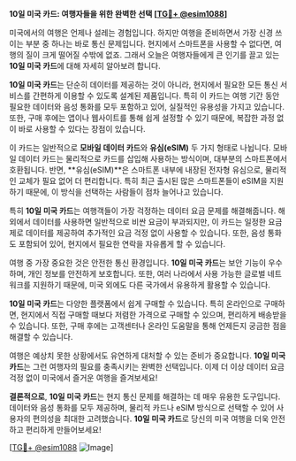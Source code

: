 **10일 미국 카드: 여행자들을 위한 완벽한 선택 [[TG💪+ @esim1088](https://t.me/s/esim1088)]**

미국에서의 여행은 언제나 설레는 경험입니다. 하지만 여행을 준비하면서 가장 신경 쓰이는 부분 중 하나는 바로 통신 문제입니다. 현지에서 스마트폰을 사용할 수 없다면, 여행의 질이 크게 떨어질 수밖에 없죠. 그래서 오늘은 여행자들에게 큰 인기를 끌고 있는 **10일 미국 카드**에 대해 자세히 알아보려 합니다.

**10일 미국 카드**는 단순히 데이터를 제공하는 것이 아니라, 현지에서 필요한 모든 통신 서비스를 간편하게 이용할 수 있도록 설계된 제품입니다. 특히 이 카드는 여행 기간 동안 필요한 데이터와 음성 통화를 모두 포함하고 있어, 실질적인 유용성을 가지고 있습니다. 또한, 구매 후에는 앱이나 웹사이트를 통해 쉽게 설정할 수 있기 때문에, 복잡한 과정 없이 바로 사용할 수 있다는 장점이 있습니다.

이 카드는 일반적으로 **모바일 데이터 카드**와 **유심(eSIM)** 두 가지 형태로 나뉩니다. 모바일 데이터 카드는 물리적으로 카드를 삽입해 사용하는 방식이며, 대부분의 스마트폰에서 호환됩니다. 반면, **유심(eSIM)**은 스마트폰 내부에 내장된 전자형 유심으로, 물리적인 교체가 필요 없어 더 편리합니다. 특히 최근 출시된 많은 스마트폰들이 eSIM을 지원하기 때문에, 이 방식을 선택하는 사람들이 점차 늘어나고 있습니다.

특히 **10일 미국 카드**는 여행객들이 가장 걱정하는 데이터 요금 문제를 해결해줍니다. 해외에서 데이터를 사용하면 일반적으로 비싼 요금이 부과되지만, 이 카드는 일정한 요금제로 데이터를 제공하여 추가적인 요금 걱정 없이 사용할 수 있습니다. 또한, 음성 통화도 포함되어 있어, 현지에서 필요한 연락을 자유롭게 할 수 있습니다.

여행 중 가장 중요한 것은 안전한 통신 환경입니다. **10일 미국 카드**는 보안 기능이 우수하며, 개인 정보를 안전하게 보호합니다. 또한, 여러 나라에서 사용 가능한 글로벌 네트워크를 지원하기 때문에, 미국 외에도 다른 국가에서 유용하게 활용할 수 있습니다.

**10일 미국 카드**는 다양한 플랫폼에서 쉽게 구매할 수 있습니다. 특히 온라인으로 구매하면, 현지에서 직접 구매할 때보다 저렴한 가격으로 구매할 수 있으며, 편리하게 배송받을 수 있습니다. 또한, 구매 후에는 고객센터나 온라인 도움말을 통해 언제든지 궁금한 점을 해결할 수 있습니다.

여행은 예상치 못한 상황에서도 유연하게 대처할 수 있는 준비가 중요합니다. **10일 미국 카드**는 그런 여행자의 필요를 충족시키는 완벽한 선택입니다. 이제 더 이상 데이터 요금 걱정 없이 미국에서 즐거운 여행을 즐겨보세요!

**결론적으로**, **10일 미국 카드**는 현지 통신 문제를 해결하는 데 매우 유용한 도구입니다. 데이터와 음성 통화를 모두 제공하며, 물리적 카드나 eSIM 방식으로 선택할 수 있어 사용자의 편의성을 최대한 고려했습니다. **10일 미국 카드**로 당신의 미국 여행을 더욱 안전하고 편리하게 만들어보세요!

[[TG💪+ @esim1088](https://t.me/s/esim1088) ![Image](https://i.postimg.cc/Y0z9fWf4/image.png)]